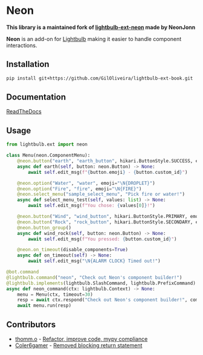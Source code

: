 # Neon

**This library is a maintained fork of [lightbulb-ext-neon](https://github.com/neonjonn/lightbulb-ext-neon) made by NeonJonn**

**Neon** is an add-on for [Lightbulb](https://github.com/tandemdude/hikari-lightbulb/) making it easier to handle component interactions.

## Installation

```bash
pip install git+https://github.com/GilOliveira/lightbulb-ext-book.git
```

## Documentation

[ReadTheDocs](https://lightbulb-neon.readthedocs.io/en/latest/)

## Usage

```python
from lightbulb.ext import neon

class Menu(neon.ComponentMenu):
    @neon.button("earth", "earth_button", hikari.ButtonStyle.SUCCESS, emoji="\N{DECIDUOUS TREE}")
    async def earth(self, button: neon.Button) -> None:
        await self.edit_msg(f"{button.emoji} - {button.custom_id}")

    @neon.option("Water", "water", emoji="\N{DROPLET}")
    @neon.option("Fire", "fire", emoji="\N{FIRE}")
    @neon.select_menu("sample_select_menu", "Pick fire or water!")
    async def select_menu_test(self, values: list) -> None:
        await self.edit_msg(f"You chose: {values[0]}!")

    @neon.button("Wind", "wind_button", hikari.ButtonStyle.PRIMARY, emoji="\N{WIND BLOWING FACE}\N{VARIATION SELECTOR-16}")
    @neon.button("Rock", "rock_button", hikari.ButtonStyle.SECONDARY, emoji="\N{MOYAI}")
    @neon.button_group()
    async def wind_rock(self, button: neon.Button) -> None:
        await self.edit_msg(f"You pressed: {button.custom_id}")

    @neon.on_timeout(disable_components=True)
    async def on_timeout(self) -> None:
        await self.edit_msg("\N{ALARM CLOCK} Timed out!")

@bot.command
@lightbulb.command("neon", "Check out Neon's component builder!")
@lightbulb.implements(lightbulb.SlashCommand, lightbulb.PrefixCommand)
async def neon_command(ctx: lightbulb.Context) -> None:
    menu = Menu(ctx, timeout=30)
    resp = await ctx.respond("Check out Neon's component builder!", components=menu.build())
    await menu.run(resp)
```

## Contributors

* [thomm.o](https://github.com/tandemdude) - [Refactor, improve code, mypy compliance](https://github.com/neonjonn/lightbulb-ext-neon/pull/1)
* [Coler6gamer](https://github.com/Coler6gamer) - [Removed blocking return statement](https://github.com/neonjonn/lightbulb-ext-neon/pull/2)
